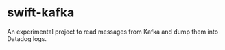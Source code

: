 # swift-kafka

An experimental project to read messages from Kafka and dump them into Datadog logs. 
